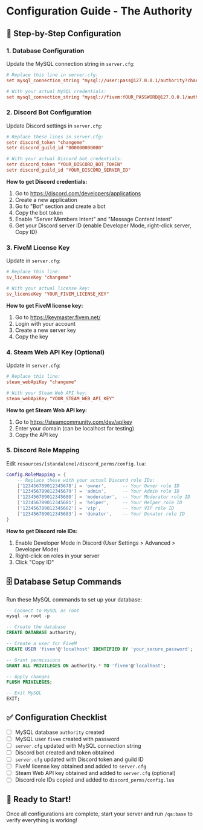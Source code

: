 # Configuration Guide - The Authority

## 🔧 Step-by-Step Configuration

### 1. Database Configuration

Update the MySQL connection string in `server.cfg`:

```cfg
# Replace this line in server.cfg:
set mysql_connection_string "mysql://user:pass@127.0.0.1/authority?charset=utf8mb4"

# With your actual MySQL credentials:
set mysql_connection_string "mysql://fivem:YOUR_PASSWORD@127.0.0.1/authority?charset=utf8mb4"
```

### 2. Discord Bot Configuration

Update Discord settings in `server.cfg`:

```cfg
# Replace these lines in server.cfg:
setr discord_token "changeme"
setr discord_guild_id "000000000000"

# With your actual Discord bot credentials:
setr discord_token "YOUR_DISCORD_BOT_TOKEN"
setr discord_guild_id "YOUR_DISCORD_SERVER_ID"
```

**How to get Discord credentials:**
1. Go to https://discord.com/developers/applications
2. Create a new application
3. Go to "Bot" section and create a bot
4. Copy the bot token
5. Enable "Server Members Intent" and "Message Content Intent"
6. Get your Discord server ID (enable Developer Mode, right-click server, Copy ID)

### 3. FiveM License Key

Update in `server.cfg`:

```cfg
# Replace this line:
sv_licenseKey "changeme"

# With your actual license key:
sv_licenseKey "YOUR_FIVEM_LICENSE_KEY"
```

**How to get FiveM license key:**
1. Go to https://keymaster.fivem.net/
2. Login with your account
3. Create a new server key
4. Copy the key

### 4. Steam Web API Key (Optional)

Update in `server.cfg`:

```cfg
# Replace this line:
steam_webApiKey "changeme"

# With your Steam Web API key:
steam_webApiKey "YOUR_STEAM_WEB_API_KEY"
```

**How to get Steam Web API key:**
1. Go to https://steamcommunity.com/dev/apikey
2. Enter your domain (can be localhost for testing)
3. Copy the API key

### 5. Discord Role Mapping

Edit `resources/[standalone]/discord_perms/config.lua`:

```lua
Config.RoleMapping = {
    -- Replace these with your actual Discord role IDs:
    ['123456789012345678'] = 'owner',      -- Your Owner role ID
    ['123456789012345679'] = 'admin',      -- Your Admin role ID  
    ['123456789012345680'] = 'moderator',  -- Your Moderator role ID
    ['123456789012345681'] = 'helper',     -- Your Helper role ID
    ['123456789012345682'] = 'vip',        -- Your VIP role ID
    ['123456789012345683'] = 'donator',    -- Your Donator role ID
}
```

**How to get Discord role IDs:**
1. Enable Developer Mode in Discord (User Settings > Advanced > Developer Mode)
2. Right-click on roles in your server
3. Click "Copy ID"

## 🗄️ Database Setup Commands

Run these MySQL commands to set up your database:

```sql
-- Connect to MySQL as root
mysql -u root -p

-- Create the database
CREATE DATABASE authority;

-- Create a user for FiveM
CREATE USER 'fivem'@'localhost' IDENTIFIED BY 'your_secure_password';

-- Grant permissions
GRANT ALL PRIVILEGES ON authority.* TO 'fivem'@'localhost';

-- Apply changes
FLUSH PRIVILEGES;

-- Exit MySQL
EXIT;
```

## ✅ Configuration Checklist

- [ ] MySQL database `authority` created
- [ ] MySQL user `fivem` created with password
- [ ] `server.cfg` updated with MySQL connection string
- [ ] Discord bot created and token obtained
- [ ] `server.cfg` updated with Discord token and guild ID
- [ ] FiveM license key obtained and added to `server.cfg`
- [ ] Steam Web API key obtained and added to `server.cfg` (optional)
- [ ] Discord role IDs copied and added to `discord_perms/config.lua`

## 🚀 Ready to Start!

Once all configurations are complete, start your server and run `/qa:base` to verify everything is working!









